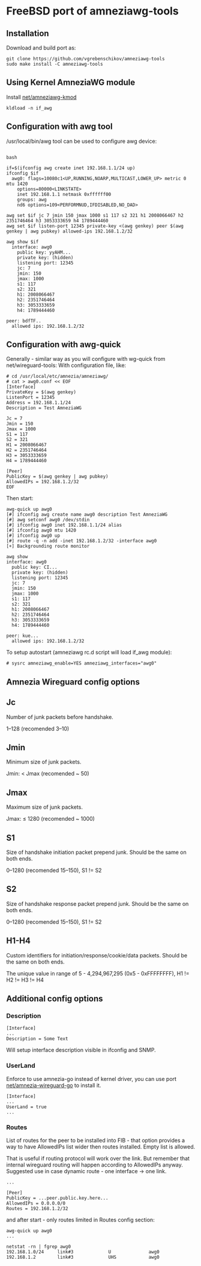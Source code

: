 # FreeBSD port of amneziawg-tools

## Installation

Download and build port as:

```shell
git clone https://github.com/vgrebenschikov/amneziawg-tools
sudo make install -C amneziawg-tools
```

## Using Kernel AmneziaWG module

Install [net/amneziawg-kmod](https://github.com/vgrebenschikov/amneziawg-kmod)

```shell
kldload -n if_awg
```

## Configuration with awg tool

/usr/local/bin/awg tool can be used to configure awg device:

```shell

bash

if=$(ifconfig awg create inet 192.168.1.1/24 up)
ifconfig $if
  awg0: flags=10080c1<UP,RUNNING,NOARP,MULTICAST,LOWER_UP> metric 0 mtu 1420
	options=80000<LINKSTATE>
	inet 192.168.1.1 netmask 0xffffff00
	groups: awg
	nd6 options=109<PERFORMNUD,IFDISABLED,NO_DAD>

awg set $if jc 7 jmin 150 jmax 1000 s1 117 s2 321 h1 2008066467 h2 2351746464 h3 3053333659 h4 1789444460
awg set $if listen-port 12345 private-key <(awg genkey) peer $(awg genkey | awg pubkey) allowed-ips 192.168.1.2/32

awg show $if
  interface: awg0
    public key: yyAHM...
    private key: (hidden)
    listening port: 12345
    jc: 7
    jmin: 150
    jmax: 1000
    s1: 117
    s2: 321
    h1: 2008066467
    h2: 2351746464
    h3: 3053333659
    h4: 1789444460

peer: bdfTF..
  allowed ips: 192.168.1.2/32
```

## Configuration with awg-quick

Generally - similar way as you will configure with wg-quick from net/wireguard-tools:
With configuration file, like:

```shell
# cd /usr/local/etc/amnezia/amneziawg/
# cat > awg0.conf << EOF
[Interface]
PrivateKey = $(awg genkey)
ListenPort = 12345
Address = 192.168.1.1/24
Description = Test AmneziaWG

Jc = 7
Jmin = 150
Jmax = 1000
S1 = 117
S2 = 321
H1 = 2008066467
H2 = 2351746464
H3 = 3053333659
H4 = 1789444460

[Peer]
PublicKey = $(awg genkey | awg pubkey)
AllowedIPs = 192.168.1.2/32
EOF
```

Then start:

```shell
awg-quick up awg0
[#] ifconfig awg create name awg0 description Test AmneziaWG
[#] awg setconf awg0 /dev/stdin
[#] ifconfig awg0 inet 192.168.1.1/24 alias
[#] ifconfig awg0 mtu 1420
[#] ifconfig awg0 up
[#] route -q -n add -inet 192.168.1.2/32 -interface awg0
[+] Backgrounding route monitor

awg show
interface: awg0
  public key: CI...
  private key: (hidden)
  listening port: 12345
  jc: 7
  jmin: 150
  jmax: 1000
  s1: 117
  s2: 321
  h1: 2008066467
  h2: 2351746464
  h3: 3053333659
  h4: 1789444460

peer: kue...
  allowed ips: 192.168.1.2/32
```

To setup autostart (amneziawg rc.d script will load if_awg module):

```shell
# sysrc amneziawg_enable=YES amneziawg_interfaces="awg0"
```

## Amnezia Wireguard config options

## Jc

Number of junk packets before handshake.

1–128 (recomended 3–10)

## Jmin

Minimum size of junk packets.

Jmin: < Jmax (recomended ~ 50)

## Jmax

Maximum size of junk packets.

Jmax: ≤ 1280 (recomended ~ 1000)

## S1

Size of handshake initiation packet prepend junk. Should be the same on both ends.

0–1280 (recomended 15–150), S1 != S2

## S2

Size of handshake response packet prepend junk. Should be the same on both ends.

0–1280 (recomended 15–150), S1 != S2

## H1-H4

Custom identifiers for initiation/response/cookie/data packets. Should be the same on both ends.

The unique value in range of 5 - 4,294,967,295 (0x5 - 0xFFFFFFFF), H1 != H2 != H3 != H4

## Additional config options

### Description

```config
[Interface]
...
Description = Some Text
```

Will setup interface description visible in ifconfig and SNMP.

### UserLand

Enforce to use amnezia-go instead of kernel driver, you can use port
[net/amnezia-wireguard-go](https://github.com/vgrebenschikov/amnezia-wireguard-go) to install it.

```config
[Interface]
...
UserLand = true
...
```

### Routes

List of routes for the peer to be installed into FIB - that option provides a way to have AllowedIPs list wider then routes installed. Empty list is allowed.

That is useful if routing protocol will work over the link. 
But remember that internal wireguard routing will happen according to AllowedIPs anyway.
Suggested use in case dynamic route - one interface -> one link.

```config
...

[Peer]
PublicKey = ...peer.public.key.here...
AllowedIPs = 0.0.0.0/0
Routes = 192.168.1.2/32
```

and after start - only routes limited in Routes config section:

```shell
awg-quick up awg0
...

netstat -rn | fgrep awg0
192.168.1.0/24     link#3             U              awg0
192.168.1.2        link#3             UHS            awg0
```
